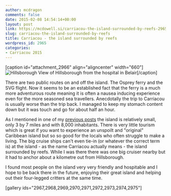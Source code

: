 ```yaml
---
author: mcdragon
comments: false
date: 2015-02-08 14:54:14+00:00
layout: post
link: https://mcdowell.si/carriacou-the-island-surrounded-by-reefs-2965.html
slug: carriacou-the-island-surrounded-by-reefs
title: Carriacou - the island surrounded by reefs
wordpress_id: 2965
categories:
- Carriacou 2015
---
```


[caption id="attachment_2966" align="aligncenter" width="660"]![Hillsborough](https://mcdowell.si/wp-content/uploads/2015/02/2015-01-30-15.27.19-1-1024x576.jpg) View of Hillsborough from the hospital in Belair[/caption]

There are two public routes on and off the island. The Osprey ferry and the SVG flight. Now it seems to be an established fact that the ferry is a much more adventurous route meaning it is often a nausea inducing experience even for the more seasoned sea travellers. Anecdotally the trip to Carriacou is usually worse than the trip back. I managed to keep my stomach content down but it was touch and go for about half an hour.

As I mentioned in one of my [previous posts](https://mcdowell.si/volunteering-for-the-worldwide-veterinary-service-on-the-island-of-carriacou-2906.html) the island is relatively small, only 3 by 7 miles and with 8,000 inhabitants. There is very little tourism which is great if you want to experience an unspoilt and "original" Caribbean island but so so good for the locals who often struggle to make a living. The big cruise ships can't even tie-in (or whatever the correct term is) at the island - as the name Carriacou actually means - the island surrounded by reefs. While I was there there was one big cruiser nearby but it had to anchor about a kilometre out from Hillsborough.

I found most people on the island very very friendly and hospitable and I hope to be back there in the future, enjoying their great island and helping out their four-legged critters at the same time.

[gallery ids="2967,2968,2969,2970,2971,2972,2973,2974,2975"]


